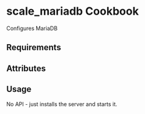 scale_mariadb Cookbook
======================
Configures MariaDB

Requirements
------------

Attributes
----------

Usage
-----
No API - just installs the server and starts it.
